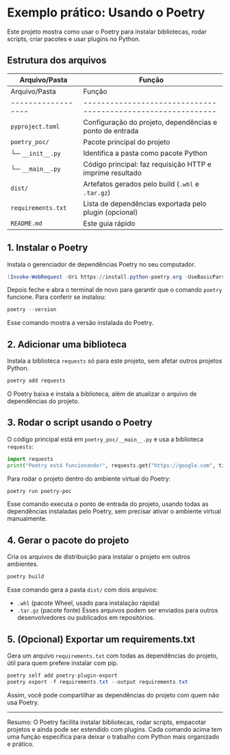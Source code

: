 # Exemplo prático: Usando o Poetry

Este projeto mostra como usar o Poetry para instalar bibliotecas, rodar scripts, criar pacotes e usar plugins no Python.

## Estrutura dos arquivos

| Arquivo/Pasta      | Função                                                       |
| ------------------ | ------------------------------------------------------------ |
| Arquivo/Pasta      | Função                                                       |
| ------------------ | ------------------------------------------------------------ |
| `pyproject.toml`   | Configuração do projeto, dependências e ponto de entrada     |
| `poetry_poc/`      | Pacote principal do projeto                                   |
| └─ `__init__.py`   | Identifica a pasta como pacote Python                        |
| └─ `__main__.py`   | Código principal: faz requisição HTTP e imprime resultado     |
| `dist/`            | Artefatos gerados pelo build (`.whl` e `.tar.gz`)           |
| `requirements.txt` | Lista de dependências exportada pelo plugin (opcional)       |
| `README.md`        | Este guia rápido                                            |

## 1. Instalar o Poetry

Instala o gerenciador de dependências Poetry no seu computador.

```powershell
(Invoke-WebRequest -Uri https://install.python-poetry.org -UseBasicParsing).Content | py -
```

Depois feche e abra o terminal de novo para garantir que o comando `poetry` funcione.
Para conferir se instalou:

```powershell
poetry --version
```

Esse comando mostra a versão instalada do Poetry.

## 2. Adicionar uma biblioteca

Instala a biblioteca `requests` só para este projeto, sem afetar outros projetos Python.

```powershell
poetry add requests
```

O Poetry baixa e instala a biblioteca, além de atualizar o arquivo de dependências do projeto.

## 3. Rodar o script usando o Poetry

O código principal está em `poetry_poc/__main__.py` e usa a biblioteca `requests`:

```python
import requests
print("Poetry está funcionando!", requests.get("https://google.com", timeout=5).status_code)
```

Para rodar o projeto dentro do ambiente virtual do Poetry:

```powershell
poetry run poetry-poc
```

Esse comando executa o ponto de entrada do projeto, usando todas as dependências instaladas pelo Poetry, sem precisar ativar o ambiente virtual manualmente.

## 4. Gerar o pacote do projeto

Cria os arquivos de distribuição para instalar o projeto em outros ambientes.

```powershell
poetry build
```

Esse comando gera a pasta `dist/` com dois arquivos:

-   `.whl` (pacote Wheel, usado para instalação rápida)
-   `.tar.gz` (pacote fonte)
    Esses arquivos podem ser enviados para outros desenvolvedores ou publicados em repositórios.

## 5. (Opcional) Exportar um requirements.txt

Gera um arquivo `requirements.txt` com todas as dependências do projeto, útil para quem prefere instalar com pip.

```powershell
poetry self add poetry-plugin-export
poetry export -f requirements.txt --output requirements.txt
```

Assim, você pode compartilhar as dependências do projeto com quem não usa Poetry.

---

Resumo: O Poetry facilita instalar bibliotecas, rodar scripts, empacotar projetos e ainda pode ser estendido com plugins. Cada comando acima tem uma função específica para deixar o trabalho com Python mais organizado e prático.
